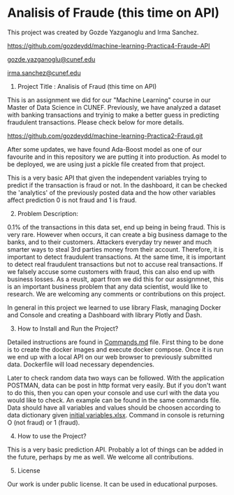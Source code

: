 # Analisis of Fraude (this time on API)


This project was created by Gozde Yazganoglu and Irma Sanchez.

https://github.com/gozdeydd/machine-learning-Practica4-Fraude-API

gozde.yazganoglu@cunef.edu

irma.sanchez@cunef.edu


1. Project Title : Analisis of Fraud (this time on API)


This is an assignment we did for our "Machine Learning" course in our Master of Data Science in CUNEF. Previously, we have analyzed a dataset with banking transactions and tryinig to make a better guess in predicting fraudulent transactions. Please check below for more details.

https://github.com/gozdeydd/machine-learning-Practica2-Fraud.git

After some updates, we have found Ada-Boost model as one of our favourite and in this repository we are putting it into production. As model to be deployed, we are using just a pickle file created from that project.

This is a very basic API that given the independent variables trying to predict if the transaction is fraud or not. In the dashboard, it can be checked the 'analytics' of the previously posted data and the how other variables affect prediction 0 is not fraud and 1 is fraud.

2. Problem Description:

0.1% of the transactions in this data set, end up being in being fraud. This is very rare. However when occurs, it can create a big business damage to the banks, and to their customers. Attackers everyday try newer and much smarter ways to steal 3rd parties money from their account. Therefore, it is important to detect fraudulent transactions. At the same time, it is important to detect real fraudulent transactions but not to accuse real transactions. If we falsely accuse some customers with fraud, this can also end up with business losses. As a reuslt, apart from we did this for our assignmnet, this is an important business problem that any data scientist, would like to research. We are welcoming any comments or contributions on this project.

In general in this project we learned to use library Flask, managing Docker and Console and creating a Dashboard with library Plotly and Dash.

3. How to Install and Run the Project?

Detailed instructions are found in [Commands.md](https://github.com/gozdeydd/machine-learning-Practica4-Fraude-API/blob/main/Commands.md) file. First thing to be done is to create the docker images and execute docker compose. Once it is run we end up with a local API on our web browser to previously submitted data. Dockerfile will load necessary dependencies.

Later to check random data two ways can be followed. With the application POSTMAN, data can be post in http format very easily. But if you don't want to do this, then you can open your console and use curl with the data you would like to check. An example can be found in the same commands file. Data should have all variables and values should be choosen according to data dictionary given [initial variables.xlsx](https://github.com/gozdeydd/machine-learning-Practica4-Fraude-API/blob/main/initial%20variables.xlsx). Command in console is returning O (not fraud) or 1 (fraud).


4. How to use the Project?

This is a very basic prediction API. Probably a lot of things can be added in the future, perhaps by me as well. We welcome all contributions. 

5. License

Our work is under public license. It can be used in educational purposes.
